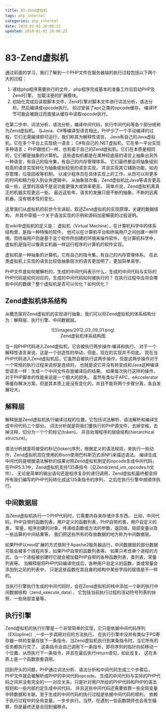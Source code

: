 ```yaml
---
title: 83-Zend虚拟机
tags: php_internal
categories: php_internal
date: 2018-01-01 20:08:23
updated: 2018-01-01 20:08:23
---
```


# 83-Zend虚拟机
通过前面的学习，我们了解到一个PHP文件在服务器端的执行过程包括以下两个大的过程：

1. 递给php程序需要执行的文件， php程序完成基本的准备工作后启动PHP及Zend引擎， 加载注册的扩展模块。
2. 初始化完成后读取脚本文件，Zend引擎对脚本文件进行词法分析，语法分析。然后编译成opcode执行。 如过安装了apc之类的opcode缓存， 编译环节可能会被跳过而直接从缓存中读取opcode执行。

在第二步中，词法分析、语法分析，编译中间代码，执行中间代码等各个部分统称为Zend虚拟机。 与Java、C#等编译型语言相比，PHP少了一个手动编译的过程，它们无需编译即可运行，我们称其为解释性语言。 Java有自己的Java虚拟机，它在多个平台上实现统一语言； C#有自己的.NET虚拟机，它在单一平台实现多种语言； PHP跟他们一样，也有属于自己的Zend虚拟机。它们在本质是相同的，它们都是抽象的计算机。 这些虚拟机都是在某种较底层的语言上抽象出另外一种语言，有自己的指令集，有自己的内存管理体系。 它们最终都会将抽象级别较高的语言实现转化为抽象级别较低的语言实现， 并且实现其它辅助功能，如内存管理，垃圾回收等机制， 以减少程序员在具体实现上的工作，从而可以将更多的时间和精力投入到业务逻辑中。 从抽象层次看，Zend虚拟机比Java等语言更高级一些，这里的高级不是说功能更强大或效率更高， 简单点说，Zend虚拟机离真正的机器实现更远一些。 最近这些年，语言的发展只是不断的抽象，不断的远离机器，没有根本性的变化。

这里我们从虚拟机的前世今生讲起，叙述Zend虚拟机的实现原理，关键的数据结构， 并其中穿插一个关于语法实现的示例和源码加密解密的过程说明。

在wiki中虚拟机的定义是： 虚拟机（Virtual Machine），在计算机科学中的体系结构里，是指一种特殊的软件， 他可以在计算机平台和终端用户之间创建一种环境，而终端用户则是基于这个软件所创建的环境来操作软件。 在计算机科学中，虚拟机是指可以像真实机器一样运行程序的计算机的软件实现。

虚拟机是一种抽象的计算机，它有自己的指令集，有自己的内存管理体系。 在此类虚拟机上实现的语言比较低抽象层次的语言更加明了，更加简单易学。

PHP文件是如何被解析的，生成的中间代码表示什么，生成的中间代码与实际的PHP代码是如何对应的，生成的中间代码如何被执行的？ 在执行过程中会将会哪些中间的数据？整个虚拟机是否可以优化？如何优化？
## Zend虚拟机体系结构

从概念层将Zend虚拟机的实现进行抽象，我们可以将Zend虚拟机的体系结构分为：解释层、执行引擎、中间数据层。

<center>
![](images/2012_03_09_01.png)
</center>
<center>
Zend虚拟机体系结构图
</center>

当一段PHP代码进入Zend虚拟机，它会被执行两步操作:编译和执行。 对于一个解释性语言来说，这是一个创造性的举动，但是，现在的实现并不彻底。 现在当PHP代码进入Zend虚拟机后，它虽然会被执行这两步操作，但是这两步操作对于一个常规的执行过程来说却是连续的， 也就是说它并没有转变成和Java这种编译型语言一样：生成一个中间文件存放编译后的结果。 如果每次执行这样的操作，对于PHP脚本的性能来说是一个极大的损失。 虽然有类似于APC，eAccelerator等缓存解决方案。但是其本质上是没有变化的，并且不能将两个步骤分离，各自发展壮大。
## 解释层

解释层是Zend虚拟机执行编译过程的位置。它包括词法解析、语法解析和编译生成中间代码三个部分。 词法分析就是将我们要执行的PHP源文件，去掉空格，去掉注释，切分为一个个的标记(token)， 并且处理程序的层级结构(hierarchical structure)。

语法分析就是将接受的标记(token)序列，根据定义的语法规则，来执行一些动作，Zend虚拟机现在使用的Bison使用巴科斯范式(BNF)来描述语法。 编译生成中间代码是根据语法解析的结果对照Zend虚拟机制定的opcode生成中间代码， 在PHP5.3.1中，Zend虚拟机支持135条指令（见Zend/zend_vm_opcodes.h文件）， 无论是简单的输出语句还是程序复杂的递归调用，Zend虚拟机最终都会将所有我们编写的PHP代码转化成这135条指令的序列， 之后在执行引擎中按顺序执行。
## 中间数据层

当Zend虚拟机执行一个PHP代码时，它需要内存来存储许多东西， 比如，中间代码，PHP自带的函数列表，用户定义的函数列表，PHP自带的类，用户自定义的类， 常量，程序创建的对象，传递给函数或方法的参数，返回值，局部变量以及一些运算的中间结果等。 我们把这些所有的存放数据的地方称为中间数据层。

如果PHP以mod扩展的方式依附于Apache2服务器运行，中间数据层的部分数据可能会被多个线程共享，如果PHP自带的函数列表等。 如果只考虑单个进程的方式，当一个进程被创建时它就会被加载PHP自带的各种函数列表，类列表，常量列表等。 当解释层将PHP代码编译完成后，各种用户自定义的函数，类或常量会添加到之前的列表中， 只是这些函数在其自身的结构中某些字段的赋值是不一样的。

当执行引擎执行生成的中间代码时，会在Zend虚拟机的栈中添加一个新的执行中间数据结构（zend_execute_data）， 它包括当前执行过程的活动符号列表的快照、一些局部变量等。
## 执行引擎

Zend虚拟机的执行引擎是一个非常简单的实现，它只是依据中间代码序列（EX(opline)）,一步一步调用对应的方法执行。 在执行引擎中没并有类似于PC寄存器一样的变量存放下一条指令，当Zend虚拟机执行到某条指令时，当它所有的任务都执行完了， 这条指令会自己调用下一条指令，即将序列的指针向前移动一个位置，从而执行下一条指令，并且在最后执行return语句，如此反复。 这在本质上是一个函数嵌套调用。

回到开头的问题，PHP通过词法分析、语法分析和中间代码生成三个步骤后，PHP文件就会被解析成PHP的中间代码opcode。 生成的中间代码与实际的PHP代码之间并没有完全的一一对应关系。只是针对用户所给的PHP代码和PHP的语法规则和一些内部约定生成中间代码， 并且这些中间代码还需要依靠一些全局变量中转数据和关联。至于生成的中间代码的执行过程是依据中间代码的顺利， 依赖于执行过程中的全局变量，一步步执行。当然，在遇到一些函数跳转也会发生偏移，但是最终还是会回到偏移点。
